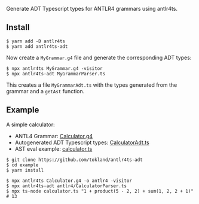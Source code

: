 Generate ADT Typescript types for ANTLR4 grammars using antlr4ts.

## Install

```shell
$ yarn add -D antlr4ts
$ yarn add antlr4ts-adt
```

Now create a `MyGrammar.g4` file and generate the corresponding ADT types:

```
$ npx antlr4ts MyGrammar.g4 -visitor
$ npx antlr4ts-adt MyGrammarParser.ts
```

This creates a file `MyGrammarAdt.ts` with the types generated from the grammar and a `getAst` function.

## Example

A simple calculator:

-   ANTL4 Grammar: [Calculator.g4](https://github.com/tokland/antlr4ts-adt/blob/main/example/Calculator.g4)
-   Autogenerated ADT Typescript types: [CalculatorAdt.ts](https://github.com/tokland/antlr4ts-adt/blob/main/example/antlr4/CalculatorAdt.ts)
-   AST eval example: [calculator.ts](https://github.com/tokland/antlr4ts-adt/blob/main/example/calculator.ts)

```shell
$ git clone https://github.com/tokland/antlr4ts-adt
$ cd example
$ yarn install

$ npx antlr4ts Calculator.g4 -o antlr4 -visitor
$ npx antlr4ts-adt antlr4/CalculatorParser.ts
$ npx ts-node calculator.ts "1 + product(5 - 2, 2) + sum(1, 2, 2 + 1)"
# 13
```
